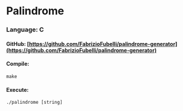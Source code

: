 # Palindrome

### Language: C
#### GitHub: [https://github.com/FabrizioFubelli/palindrome-generator](https://github.com/FabrizioFubelli/palindrome-generator)

#### Compile:
```
make
```

#### Execute:
```
./palindrome [string]
```
